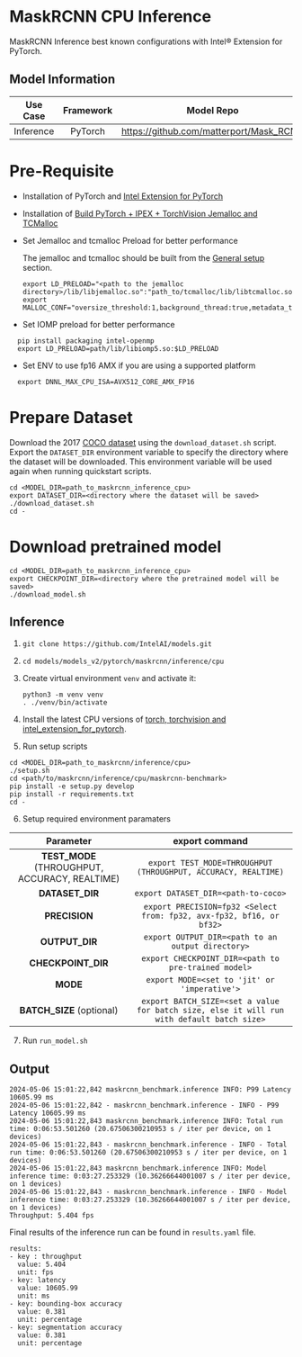 # MaskRCNN CPU Inference

MaskRCNN Inference best known configurations with Intel® Extension for PyTorch.

## Model Information

| **Use Case** | **Framework** | **Model Repo** | **Branch/Commit/Tag** | **Optional Patch** |
|:---:| :---: |:--------------:|:---------------------:|:------------------:|
|  Inference   |    PyTorch    |       https://github.com/matterport/Mask_RCNN        |           -           |         -          |

# Pre-Requisite
* Installation of PyTorch and [Intel Extension for PyTorch](https://intel.github.io/intel-extension-for-pytorch/#introduction)
* Installation of [Build PyTorch + IPEX + TorchVision Jemalloc and TCMalloc](https://github.com/IntelAI/models/blob/master/docs/general/pytorch/BareMetalSetup.md)
* Set Jemalloc and tcmalloc Preload for better performance

  The jemalloc and tcmalloc should be built from the [General setup](#general-setup) section.
  ```
  export LD_PRELOAD="<path to the jemalloc directory>/lib/libjemalloc.so":"path_to/tcmalloc/lib/libtcmalloc.so":$LD_PRELOAD
  export MALLOC_CONF="oversize_threshold:1,background_thread:true,metadata_thp:auto,dirty_decay_ms:9000000000,muzzy_decay_ms:9000000000"
  ```
* Set IOMP preload for better performance
```
  pip install packaging intel-openmp
  export LD_PRELOAD=path/lib/libiomp5.so:$LD_PRELOAD
```

* Set ENV to use fp16 AMX if you are using a supported platform
```
  export DNNL_MAX_CPU_ISA=AVX512_CORE_AMX_FP16
```

# Prepare Dataset
  Download the 2017 [COCO dataset](https://cocodataset.org) using the `download_dataset.sh` script.
  Export the `DATASET_DIR` environment variable to specify the directory where the dataset
  will be downloaded. This environment variable will be used again when running quickstart scripts.
```
cd <MODEL_DIR=path_to_maskrcnn_inference_cpu>
export DATASET_DIR=<directory where the dataset will be saved>
./download_dataset.sh
cd -
```

# Download pretrained model
```
cd <MODEL_DIR=path_to_maskrcnn_inference_cpu>
export CHECKPOINT_DIR=<directory where the pretrained model will be saved>
./download_model.sh
```

## Inference
1. `git clone https://github.com/IntelAI/models.git`
2. `cd models/models_v2/pytorch/maskrcnn/inference/cpu`
3. Create virtual environment `venv` and activate it:
    ```
    python3 -m venv venv
    . ./venv/bin/activate
    ```
4. Install the latest CPU versions of [torch, torchvision and intel_extension_for_pytorch](https://intel.github.io/intel-extension-for-pytorch/index.html#installation).

5. Run setup scripts
```
cd <MODEL_DIR=path_to_maskrcnn/inference/cpu>
./setup.sh
cd <path/to/maskrcnn/inference/cpu/maskrcnn-benchmark>
pip install -e setup.py develop
pip install -r requirements.txt
cd -
```
6. Setup required environment paramaters

| **Parameter**                |                                  **export command**                                  |
|:---------------------------:|:------------------------------------------------------------------------------------:|
| **TEST_MODE** (THROUGHPUT, ACCURACY, REALTIME)       | `export TEST_MODE=THROUGHPUT (THROUGHPUT, ACCURACY, REALTIME)`                                  |
| **DATASET_DIR**              |                               `export DATASET_DIR=<path-to-coco>`                                  |
| **PRECISION**    |                               `export PRECISION=fp32 <Select from: fp32, avx-fp32, bf16, or bf32>`                             |
| **OUTPUT_DIR**    |                               `export OUTPUT_DIR=<path to an output directory>`                               |
| **CHECKPOINT_DIR**    |                               `export CHECKPOINT_DIR=<path to pre-trained model>`                               |
| **MODE**    |                               `export MODE=<set to 'jit' or 'imperative'>`                               |
| **BATCH_SIZE** (optional)    |                               `export BATCH_SIZE=<set a value for batch size, else it will run with default batch size>`                                |

7. Run `run_model.sh`
## Output


```
2024-05-06 15:01:22,842 maskrcnn_benchmark.inference INFO: P99 Latency 10605.99 ms
2024-05-06 15:01:22,842 - maskrcnn_benchmark.inference - INFO - P99 Latency 10605.99 ms
2024-05-06 15:01:22,843 maskrcnn_benchmark.inference INFO: Total run time: 0:06:53.501260 (20.67506300210953 s / iter per device, on 1 devices)
2024-05-06 15:01:22,843 - maskrcnn_benchmark.inference - INFO - Total run time: 0:06:53.501260 (20.67506300210953 s / iter per device, on 1 devices)
2024-05-06 15:01:22,843 maskrcnn_benchmark.inference INFO: Model inference time: 0:03:27.253329 (10.36266644001007 s / iter per device, on 1 devices)
2024-05-06 15:01:22,843 - maskrcnn_benchmark.inference - INFO - Model inference time: 0:03:27.253329 (10.36266644001007 s / iter per device, on 1 devices)
Throughput: 5.404 fps
```


Final results of the inference run can be found in `results.yaml` file.
```
results:
- key : throughput
  value: 5.404
  unit: fps
- key: latency
  value: 10605.99
  unit: ms
- key: bounding-box accuracy
  value: 0.381
  unit: percentage
- key: segmentation accuracy
  value: 0.381
  unit: percentage
```

